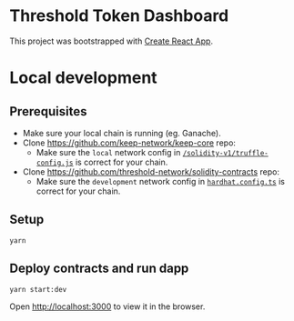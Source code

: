 # Threshold Token Dashboard

This project was bootstrapped with [Create React App](https://github.com/facebook/create-react-app).

# Local development

## Prerequisites

- Make sure your local chain is running (eg. Ganache).
- Clone https://github.com/keep-network/keep-core repo:
  - Make sure the `local` network config in [`/solidity-v1/truffle-config.js`](https://github.com/keep-network/keep-core/blob/main/solidity-v1/truffle-config.js#L8-L11) is correct for your chain.
- Clone https://github.com/threshold-network/solidity-contracts repo:
  - Make sure the `development` network config in [`hardhat.config.ts`](https://github.com/threshold-network/solidity-contracts/blob/main/hardhat.config.ts#L42-L44) is correct for your chain.

## Setup

`yarn`

## Deploy contracts and run dapp

`yarn start:dev`

Open [http://localhost:3000](http://localhost:3000) to view it in the browser.

